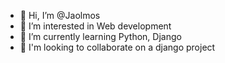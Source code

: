 - 👋 Hi, I’m @Jaolmos
- 👀 I’m interested in Web development
- 🌱 I’m currently learning Python, Django
- 💞️ I'm looking to collaborate on a django project


<!---
Jaolmos/Jaolmos is a ✨ special ✨ repository because its `README.md` (this file) appears on your GitHub profile.
You can click the Preview link to take a look at your changes.
--->
